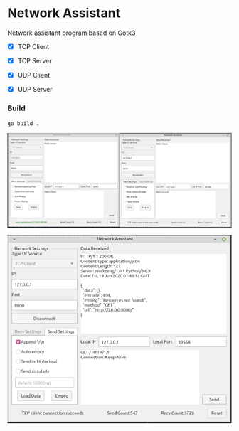 # Network Assistant

Network assistant program based on Gotk3

- [x] TCP Client
- [x] TCP Server
- [x] UDP Client
- [x] UDP Server


### Build
```
go build .
```

![APP](./demo.png)

![APP](./demo2.png)
